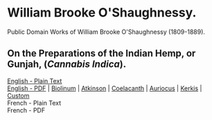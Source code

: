 # William Brooke O'Shaughnessy.

Public Domain Works of William Brooke O'Shaughnessy (1809-1889).

## On the Preparations of the Indian Hemp, or Gunjah, (_Cannabis Indica_).

[English - Plain Text](preparations-indian-hemp/full-text-english.md)  
[English - PDF](https://cdn.solaranamnesis.com/OShaughnessy/O_Shaughnessy_hemp_1839_english.pdf) | [Biolinum](https://cdn.solaranamnesis.com/OShaughnessy/O_Shaughnessy_hemp_1839_english_biolinum.pdf) | [Atkinson](https://cdn.solaranamnesis.com/OShaughnessy/O_Shaughnessy_hemp_1839_english_atkinson.pdf) | [Coelacanth](https://cdn.solaranamnesis.com/OShaughnessy/O_Shaughnessy_hemp_1839_english_coelacanth.pdf) | [Auriocus](https://cdn.solaranamnesis.com/OShaughnessy/O_Shaughnessy_hemp_1839_english_aurical.pdf) | [Kerkis](https://cdn.solaranamnesis.com/OShaughnessy/O_Shaughnessy_hemp_1839_english_kerkis.pdf) | [Custom](https://cdn.solaranamnesis.com/OShaughnessy/O_Shaughnessy_hemp_1839_english_custom.pdf)  
French - Plain Text  
French - PDF  
